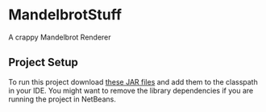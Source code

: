 # MandelbrotStuff
A crappy Mandelbrot Renderer

## Project Setup
To run this project download [these JAR files](https://www.dropbox.com/sh/t4uuk9ccmghfbox/AAAF5uEXwXEQhs1qBuFkmDyaa?dl=0) and add them to the classpath in your IDE. You might want to remove the library dependencies if you are running the project in NetBeans.
